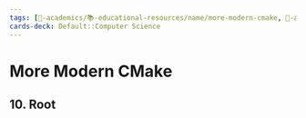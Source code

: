 ```yaml
---
tags: [🔴-academics/📚-educational-resources/name/more-modern-cmake, 🔴-academics/📚-educational-resources/discipline/computer-science/technology/cmake, study-note] 
cards-deck: Default::Computer Science
---
```


# More Modern CMake

## 10. Root
